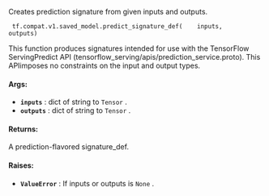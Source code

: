 Creates prediction signature from given inputs and outputs.

```
 tf.compat.v1.saved_model.predict_signature_def(    inputs,    outputs) 
```

This function produces signatures intended for use with the TensorFlow ServingPredict API (tensorflow_serving/apis/prediction_service.proto). This APIimposes no constraints on the input and output types.

#### Args:
- **`inputs`** : dict of string to  `Tensor` .
- **`outputs`** : dict of string to  `Tensor` .


#### Returns:
A prediction-flavored signature_def.

#### Raises:
- **`ValueError`** : If inputs or outputs is  `None` .
